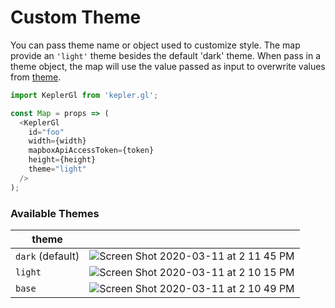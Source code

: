 # Custom Theme

You can pass theme name or object used to customize style. The map provide an `'light'` theme besides the default 'dark' theme. When pass in a theme object, the map will use the value passed as input to overwrite values from [theme](https://github.com/keplergl/kepler.gl/blob/master/src/styles/base.js).


```js
import KeplerGl from 'kepler.gl';

const Map = props => (
  <KeplerGl
    id="foo"
    width={width}
    mapboxApiAccessToken={token}
    height={height}
    theme="light"
  />
);
```

### Available Themes
| theme | |
| ------- | ------- |
| `dark` (default) | ![Screen Shot 2020-03-11 at 2 11 45 PM](https://user-images.githubusercontent.com/3605556/76464370-78c13080-63a2-11ea-977e-9678a25580f9.png) |
| `light`  | ![Screen Shot 2020-03-11 at 2 10 15 PM](https://user-images.githubusercontent.com/3605556/76464360-74951300-63a2-11ea-82fe-3d055dc0b8dd.png)  |
| `base`  | ![Screen Shot 2020-03-11 at 2 10 49 PM](https://user-images.githubusercontent.com/3605556/76464366-78289a00-63a2-11ea-944b-e5a9208bacde.png) |
